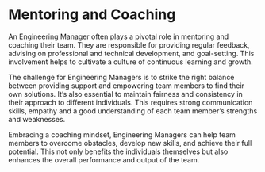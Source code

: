 # Mentoring and Coaching

An Engineering Manager often plays a pivotal role in mentoring and coaching their team. They are responsible for providing regular feedback, advising on professional and technical development, and goal-setting. This involvement helps to cultivate a culture of continuous learning and growth.

The challenge for Engineering Managers is to strike the right balance between providing support and empowering team members to find their own solutions. It’s also essential to maintain fairness and consistency in their approach to different individuals. This requires strong communication skills, empathy and a good understanding of each team member’s strengths and weaknesses.

Embracing a coaching mindset, Engineering Managers can help team members to overcome obstacles, develop new skills, and achieve their full potential. This not only benefits the individuals themselves but also enhances the overall performance and output of the team.